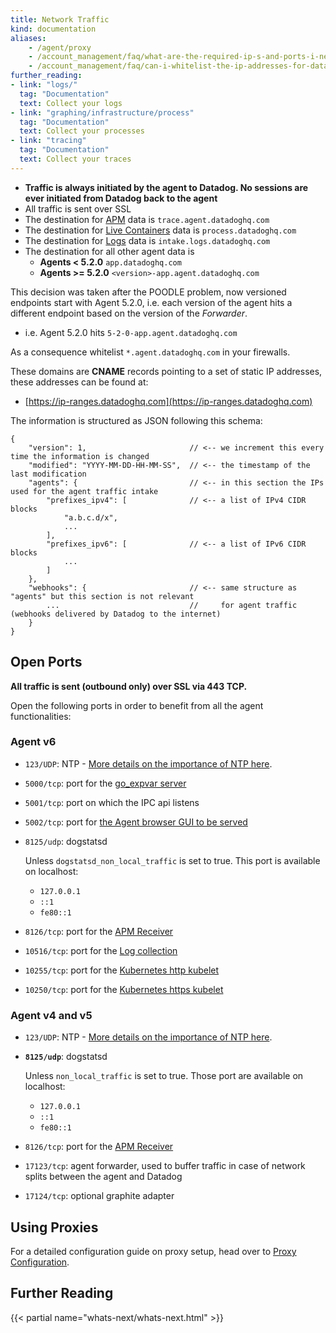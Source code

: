 ```yaml
---
title: Network Traffic
kind: documentation
aliases:
    - /agent/proxy
    - /account_management/faq/what-are-the-required-ip-s-and-ports-i-need-open-to-connect-to-the-datadog-service
    - /account_management/faq/can-i-whitelist-the-ip-addresses-for-data-coming-from-datadog-via-webhook-and-integrations
further_reading:
- link: "logs/"
  tag: "Documentation"
  text: Collect your logs
- link: "graphing/infrastructure/process"
  tag: "Documentation"
  text: Collect your processes
- link: "tracing"
  tag: "Documentation"
  text: Collect your traces
---
```


* **Traffic is always initiated by the agent to Datadog. No sessions are ever initiated from Datadog back to the agent**
* All traffic is sent over SSL
* The destination for [APM](/tracing) data is `trace.agent.datadoghq.com`
* The destination for [Live Containers](/graphing/infrastructure/livecontainers) data is `process.datadoghq.com`
* The destination for [Logs](/logs) data is `intake.logs.datadoghq.com `
* The destination for all other agent data is
  * **Agents < 5.2.0** `app.datadoghq.com`
  *  **Agents >= 5.2.0** `<version>-app.agent.datadoghq.com`

This decision was taken after the POODLE problem, now versioned endpoints start with Agent 5.2.0, i.e. each version of the agent hits a different endpoint based on the version of the *Forwarder*.  

* i.e. Agent 5.2.0 hits `5-2-0-app.agent.datadoghq.com`  

As a consequence whitelist `*.agent.datadoghq.com` in your firewalls.

These domains are **CNAME** records pointing to a set of static IP addresses, these addresses can be found at:  

* [https://ip-ranges.datadoghq.com](https://ip-ranges.datadoghq.com)

The information is structured as JSON following this schema: 

```
{
    "version": 1,                       // <-- we increment this every time the information is changed
    "modified": "YYYY-MM-DD-HH-MM-SS",  // <-- the timestamp of the last modification
    "agents": {                         // <-- in this section the IPs used for the agent traffic intake
        "prefixes_ipv4": [              // <-- a list of IPv4 CIDR blocks
            "a.b.c.d/x",
            ...
        ],
        "prefixes_ipv6": [              // <-- a list of IPv6 CIDR blocks
            ...
        ]
    },
    "webhooks": {                       // <-- same structure as "agents" but this section is not relevant
        ...                             //     for agent traffic (webhooks delivered by Datadog to the internet)
    }
}
```

## Open Ports

**All traffic is sent (outbound only) over SSL via 443 TCP.**

Open the following ports in order to benefit from all the agent functionalities: 

### Agent v6

* `123/UDP`: NTP - [More details on the importance of NTP here](/agent/faq/network-time-protocol-ntp-offset-issues/).
* `5000/tcp`: port for the [go_expvar server](/integrations/go_expvar/)
* `5001/tcp`: port on which the IPC api listens
* `5002/tcp`: port for [the Agent browser GUI to be served](/agent/#using-the-gui)
* `8125/udp`: dogstatsd
    
    Unless `dogstatsd_non_local_traffic` is set to true. This port is available on localhost: 

    * `127.0.0.1`
    * `::1` 
    * `fe80::1`
* `8126/tcp`: port for the [APM Receiver](/tracing)
* `10516/tcp`: port for the [Log collection](/logs)
* `10255/tcp`: port for the [Kubernetes http kubelet](/agent/basic_agent_usage/kubernetes/)
* `10250/tcp`: port for the [Kubernetes https kubelet](/agent/basic_agent_usage/kubernetes/)

### Agent v4 and v5 

* `123/UDP`: NTP - [More details on the importance of NTP here](/agent/faq/network-time-protocol-ntp-offset-issues/).
* **`8125/udp`**: dogstatsd

  Unless `non_local_traffic` is set to true. Those port are available on localhost: 

  * `127.0.0.1`
  * `::1` 
  * `fe80::1`

* `8126/tcp`: port for the [APM Receiver](/tracing)
* `17123/tcp`: agent forwarder, used to buffer traffic in case of network splits between the agent and Datadog
* `17124/tcp`: optional graphite adapter

## Using Proxies

For a detailed configuration guide on proxy setup, head over to [Proxy Configuration](/agent/proxy).

## Further Reading

{{< partial name="whats-next/whats-next.html" >}}
